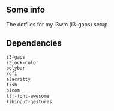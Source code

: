 ## Some info

The dotfiles for my i3wm (i3-gaps) setup

## Dependencies

```sh
i3-gaps
i3lock-color
polybar
rofi
alacritty
fish
picom
ttf-font-awesome
libinput-gestures
```